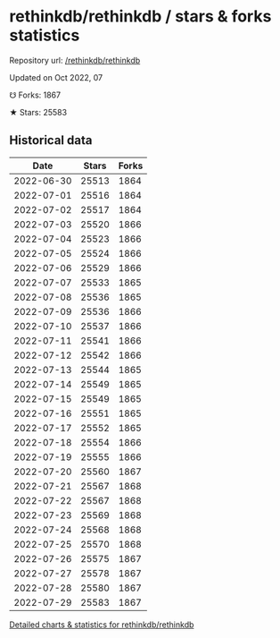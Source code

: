 # rethinkdb/rethinkdb / stars & forks statistics

Repository url: [/rethinkdb/rethinkdb](https://github.com/rethinkdb/rethinkdb)

Updated on Oct 2022, 07

☋ Forks: 1867

★ Stars: 25583

## Historical data
| Date | Stars | Forks |
|------|-------|-------|
| 2022-06-30 | 25513 | 1864 | 
| 2022-07-01 | 25516 | 1864 | 
| 2022-07-02 | 25517 | 1864 | 
| 2022-07-03 | 25520 | 1866 | 
| 2022-07-04 | 25523 | 1866 | 
| 2022-07-05 | 25524 | 1866 | 
| 2022-07-06 | 25529 | 1866 | 
| 2022-07-07 | 25533 | 1865 | 
| 2022-07-08 | 25536 | 1865 | 
| 2022-07-09 | 25536 | 1866 | 
| 2022-07-10 | 25537 | 1866 | 
| 2022-07-11 | 25541 | 1866 | 
| 2022-07-12 | 25542 | 1866 | 
| 2022-07-13 | 25544 | 1865 | 
| 2022-07-14 | 25549 | 1865 | 
| 2022-07-15 | 25549 | 1865 | 
| 2022-07-16 | 25551 | 1865 | 
| 2022-07-17 | 25552 | 1865 | 
| 2022-07-18 | 25554 | 1866 | 
| 2022-07-19 | 25555 | 1866 | 
| 2022-07-20 | 25560 | 1867 | 
| 2022-07-21 | 25567 | 1868 | 
| 2022-07-22 | 25567 | 1868 | 
| 2022-07-23 | 25569 | 1868 | 
| 2022-07-24 | 25568 | 1868 | 
| 2022-07-25 | 25570 | 1868 | 
| 2022-07-26 | 25575 | 1867 | 
| 2022-07-27 | 25578 | 1867 | 
| 2022-07-28 | 25580 | 1867 | 
| 2022-07-29 | 25583 | 1867 | 


[Detailed charts & statistics for rethinkdb/rethinkdb](https://reviewgithub.com/rep/rethinkdb/rethinkdb)
